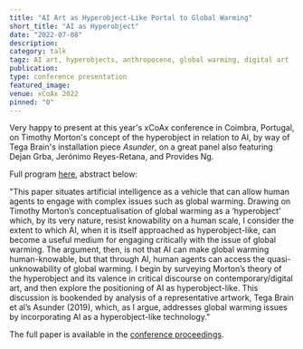```yaml
---
title: "AI Art as Hyperobject-Like Portal to Global Warming"
short_title: "AI as Hyperobject"
date: "2022-07-08"
description:
category: talk
tagz: AI art, hyperobjects, anthropocene, global warming, digital art
publication:
type: conference presentation
featured_image:
venue: xCoAx 2022
pinned: "0"
---
```


Very happy to present at this year's xCoAx conference in Coimbra, Portugal, on Timothy Morton's concept of the hyperobject in relation to AI, by way of Tega Brain's installation piece _Asunder_, on a great panel also featuring Dejan Grba, Jerónimo Reyes-Retana, and Provides Ng.

Full program [here](https://2022.xcoax.org/html/program.html), abstract below:

"This paper situates artificial intelligence as a vehicle that can allow human agents to engage with complex issues such as global warming. Drawing on Timothy Morton’s conceptualisation of global warming as a ‘hyperobject’ which, by its very nature, resist knowability on a human scale, I consider the extent to which AI, when it is itself approached as hyperobject-like, can become a useful medium for engaging critically with the issue of global warming. The argument, then, is not that AI can make global warming human-knowable, but that through AI, human agents can access the quasi-unknowability of global warming. I begin by surveying Morton’s theory of the hyperobject and its valence in critical discourse on contemporary/digital art, and then explore the positioning of AI as hyperobject-like. This discussion is bookended by analysis of a representative artwork, Tega Brain et al’s Asunder (2019), which, as I argue, addresses global warming issues by incorporating AI as a hyperobject-like technology."

The full paper is available in the [conference proceedings](https://2022.xcoax.org/pdf/xcoax2022-zeilinger.pdf).

